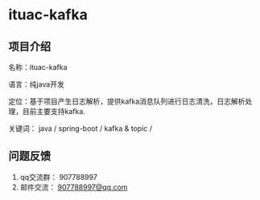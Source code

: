 # ituac-kafka







## 项目介绍

名称：ituac-kafka

语言：纯java开发

定位：基于项目产生日志解析，提供kafka消息队列进行日志清洗，日志解析处理，目前主要支持kafka.

关键词： java / spring-boot / kafka & topic /



## 问题反馈
1. qq交流群： 907788997
2. 邮件交流： 907788997@qq.com
